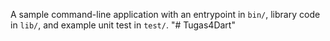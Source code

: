 A sample command-line application with an entrypoint in `bin/`, library code
in `lib/`, and example unit test in `test/`.
"# Tugas4Dart" 
